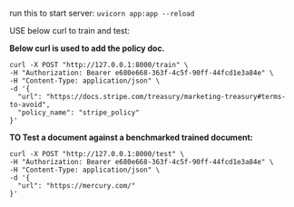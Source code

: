 run this to start server: `uvicorn app:app --reload`

USE below curl to train and test:

**Below curl is used to add the policy doc.**


```
curl -X POST "http://127.0.0.1:8000/train" \
-H "Authorization: Bearer e680e668-363f-4c5f-90ff-44fcd1e3a84e" \
-H "Content-Type: application/json" \
-d '{
  "url": "https://docs.stripe.com/treasury/marketing-treasury#terms-to-avoid",
  "policy_name": "stripe_policy"
}'
```              

**TO Test a document against a benchmarked trained document:**

```
curl -X POST "http://127.0.0.1:8000/test" \
-H "Authorization: Bearer e680e668-363f-4c5f-90ff-44fcd1e3a84e" \
-H "Content-Type: application/json" \
-d '{
  "url": "https://mercury.com/"
}'
```
